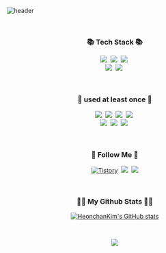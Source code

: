 ![header](https://capsule-render.vercel.app/api?type=slice&color=gradient&height=160&section=header&text=Hi!%20I'm%20Heonchan!&fontAlign=50&fontAlignY=70&fontSize=80&fontColor=333&&animation=twinkling)

<br/>

<h3 align="center">📚 Tech Stack 📚</h3>
<p align="center">
  <img src="https://img.shields.io/badge/Java-007396?style=flat-square&logo=Java&logoColor=white"/></a>&nbsp
  <img src="https://img.shields.io/badge/Spring-6DB33F?style=flat-square&logo=Spring&logoColor=white"/></a>&nbsp
  <img src="https://img.shields.io/badge/Spring Boot-6DB33F?style=flat-square&logo=Spring Boot&logoColor=white"/></a>&nbsp
  <br>
  <img src="https://img.shields.io/badge/MySQL-4479A1?style=flat-square&logo=MySQL&logoColor=white"/></a>&nbsp 
  <img src="https://img.shields.io/badge/Oracle-F80000?style=flat-square&logo=Oracle&logoColor=white"/></a>&nbsp 
</p>
<br/>

<h3 align="center">📖 used at least once 📖</h3>
<p align="center">
  <img src="https://img.shields.io/badge/JavaScript-F7DF1E?style=flat-square&logo=JavaScript&logoColor=white"/></a>&nbsp
  <img src="https://img.shields.io/badge/Python-3776AB?style=flat-square&logo=Python&logoColor=white"/></a>&nbsp
  <img src="https://img.shields.io/badge/HTML5-E34F26?style=flat-square&logo=HTML5&logoColor=white"/></a>&nbsp
  <img src="https://img.shields.io/badge/CSS3-1572B6?style=flat-square&logo=CSS3&logoColor=white"/></a>&nbsp
  <br>
  <img src="https://img.shields.io/badge/Android-3DDC84?style=flat-square&logo=Android&logoColor=white"/></a>&nbsp 
  <img src="https://img.shields.io/badge/Raspberry Pi-A22846?style=flat-square&logo=Raspberry Pi&logoColor=white"/></a>&nbsp 
  <img src="https://img.shields.io/badge/Arduino-00979D?style=flat-square&logo=Arduino&logoColor=white"/></a>&nbsp 
</p>

<br/>
<h3 align="center">🌈 Follow Me 🌈</h3>
<p align="center">
  <a href="https://heonchan.tistory.com/"><img alt="Tistory" src="https://img.shields.io/badge/Tistory-white.svg?&style=for-the-badge"/></a>&nbsp
  <a href="https://www.instagram.com/__chan.96_/"><img src="https://img.shields.io/badge/Instagram-E4405F?style=flat-square&logo=Instagram&logoColor=white&link=https://www.instagram.com/__chan.96_/"/></a>&nbsp
  <a href="mailto:gjscks123@gmail.com"><img src="https://img.shields.io/badge/Gmail-d14836?style=flat-square&logo=Gmail&logoColor=white&link=gjscks123@gmail.com"/></a>
</p>

<br/>


<h3 align="center">👩‍💻 My Github Stats 👩‍💻</h3>
<div align="center">

[![HeonchanKim's GitHub stats](https://github-readme-stats.vercel.app/api?username=HeonchanKim&hide_title=true&show_icons=true&include_all_commits=true&disable_animations=true&theme=vue)](https://github.com/anuraghazra/github-readme-stats)
</div>

<br/>

<p align="center">
  <a href="https://hits.seeyoufarm.com"><a href="https://hits.seeyoufarm.com"><img src="https://hits.seeyoufarm.com/api/count/incr/badge.svg?url=https%3A%2F%2Fgithub.com%2FHeonchanKim&count_bg=%2351BC5A&title_bg=%23707070&icon=github.svg&icon_color=%23E7E7E7&title=hits&edge_flat=true"/></a></a>
</p>
